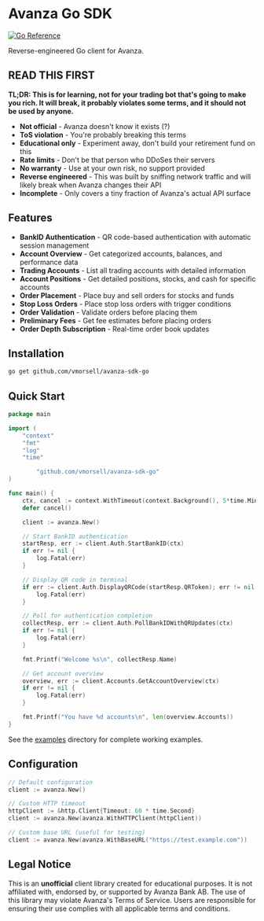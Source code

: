 # Avanza Go SDK

[![Go Reference](https://pkg.go.dev/badge/github.com/vmorsell/avanza-sdk-go.svg)](https://pkg.go.dev/github.com/vmorsell/avanza-sdk-go)

Reverse-engineered Go client for Avanza.

## READ THIS FIRST

**TL;DR: This is for learning, not for your trading bot that's going to make you rich. It will break, it probably violates some terms, and it should not be used by anyone.**

- **Not official** - Avanza doesn't know it exists (?)
- **ToS violation** - You're probably breaking this terms
- **Educational only** - Experiment away, don't build your retirement fund on this
- **Rate limits** - Don't be that person who DDoSes their servers
- **No warranty** - Use at your own risk, no support provided
- **Reverse engineered** - This was built by sniffing network traffic and will likely break when Avanza changes their API
- **Incomplete** - Only covers a tiny fraction of Avanza's actual API surface

## Features

- **BankID Authentication** - QR code-based authentication with automatic session management
- **Account Overview** - Get categorized accounts, balances, and performance data
- **Trading Accounts** - List all trading accounts with detailed information
- **Account Positions** - Get detailed positions, stocks, and cash for specific accounts
- **Order Placement** - Place buy and sell orders for stocks and funds
- **Stop Loss Orders** - Place stop loss orders with trigger conditions
- **Order Validation** - Validate orders before placing them
- **Preliminary Fees** - Get fee estimates before placing orders
- **Order Depth Subscription** - Real-time order book updates

## Installation

```bash
go get github.com/vmorsell/avanza-sdk-go
```

## Quick Start

```go
package main

import (
    "context"
    "fmt"
    "log"
    "time"

        "github.com/vmorsell/avanza-sdk-go"
)

func main() {
    ctx, cancel := context.WithTimeout(context.Background(), 5*time.Minute)
    defer cancel()

    client := avanza.New()

    // Start BankID authentication
    startResp, err := client.Auth.StartBankID(ctx)
    if err != nil {
        log.Fatal(err)
    }

    // Display QR code in terminal
    if err := client.Auth.DisplayQRCode(startResp.QRToken); err != nil {
        log.Fatal(err)
    }

    // Poll for authentication completion
    collectResp, err := client.Auth.PollBankIDWithQRUpdates(ctx)
    if err != nil {
        log.Fatal(err)
    }

    fmt.Printf("Welcome %s\n", collectResp.Name)

    // Get account overview
    overview, err := client.Accounts.GetAccountOverview(ctx)
    if err != nil {
        log.Fatal(err)
    }

    fmt.Printf("You have %d accounts\n", len(overview.Accounts))
}
```

See the [examples](examples/) directory for complete working examples.

## Configuration

```go
// Default configuration
client := avanza.New()

// Custom HTTP timeout
httpClient := &http.Client{Timeout: 60 * time.Second}
client := avanza.New(avanza.WithHTTPClient(httpClient))

// Custom base URL (useful for testing)
client := avanza.New(avanza.WithBaseURL("https://test.example.com"))
```

## Legal Notice

This is an **unofficial** client library created for educational purposes. It is not affiliated with, endorsed by, or supported by Avanza Bank AB. The use of this library may violate Avanza's Terms of Service. Users are responsible for ensuring their use complies with all applicable terms and conditions.
